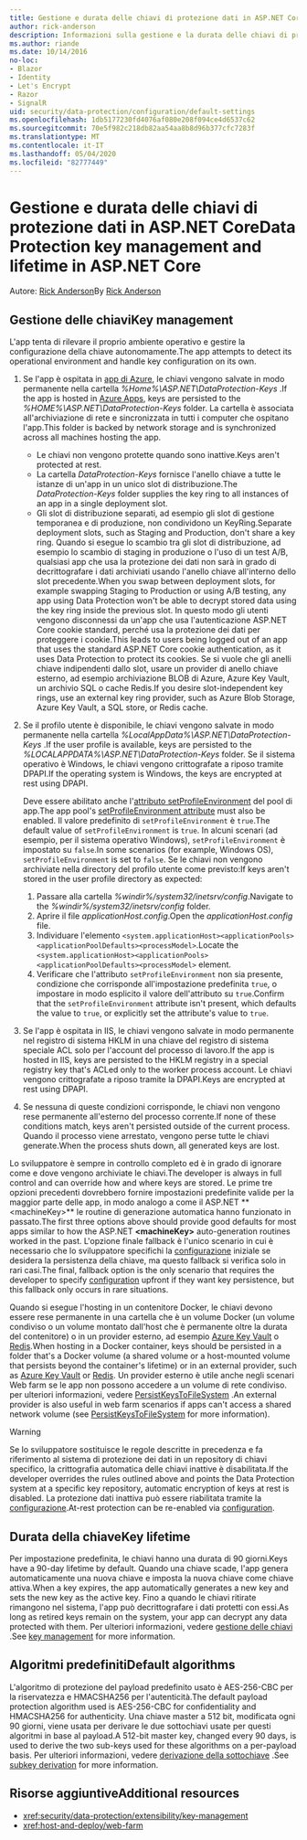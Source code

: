 ```yaml
---
title: Gestione e durata delle chiavi di protezione dati in ASP.NET Core
author: rick-anderson
description: Informazioni sulla gestione e la durata delle chiavi di protezione dei dati in ASP.NET Core.
ms.author: riande
ms.date: 10/14/2016
no-loc:
- Blazor
- Identity
- Let's Encrypt
- Razor
- SignalR
uid: security/data-protection/configuration/default-settings
ms.openlocfilehash: 1db5177230fd4076af080e208f094ce4d6537c62
ms.sourcegitcommit: 70e5f982c218db82aa54aa8b8d96b377cfc7283f
ms.translationtype: MT
ms.contentlocale: it-IT
ms.lasthandoff: 05/04/2020
ms.locfileid: "82777449"
---
```

# <a name="data-protection-key-management-and-lifetime-in-aspnet-core"></a><span data-ttu-id="86424-103">Gestione e durata delle chiavi di protezione dati in ASP.NET Core</span><span class="sxs-lookup"><span data-stu-id="86424-103">Data Protection key management and lifetime in ASP.NET Core</span></span>

<span data-ttu-id="86424-104">Autore: [Rick Anderson](https://twitter.com/RickAndMSFT)</span><span class="sxs-lookup"><span data-stu-id="86424-104">By [Rick Anderson](https://twitter.com/RickAndMSFT)</span></span>

## <a name="key-management"></a><span data-ttu-id="86424-105">Gestione delle chiavi</span><span class="sxs-lookup"><span data-stu-id="86424-105">Key management</span></span>

<span data-ttu-id="86424-106">L'app tenta di rilevare il proprio ambiente operativo e gestire la configurazione della chiave autonomamente.</span><span class="sxs-lookup"><span data-stu-id="86424-106">The app attempts to detect its operational environment and handle key configuration on its own.</span></span>

1. <span data-ttu-id="86424-107">Se l'app è ospitata in [app di Azure](https://azure.microsoft.com/services/app-service/), le chiavi vengono salvate in modo permanente nella cartella *%Home%\ASP.NET\DataProtection-Keys* .</span><span class="sxs-lookup"><span data-stu-id="86424-107">If the app is hosted in [Azure Apps](https://azure.microsoft.com/services/app-service/), keys are persisted to the *%HOME%\ASP.NET\DataProtection-Keys* folder.</span></span> <span data-ttu-id="86424-108">La cartella è associata all'archiviazione di rete e sincronizzata in tutti i computer che ospitano l'app.</span><span class="sxs-lookup"><span data-stu-id="86424-108">This folder is backed by network storage and is synchronized across all machines hosting the app.</span></span>
   * <span data-ttu-id="86424-109">Le chiavi non vengono protette quando sono inattive.</span><span class="sxs-lookup"><span data-stu-id="86424-109">Keys aren't protected at rest.</span></span>
   * <span data-ttu-id="86424-110">La cartella *DataProtection-Keys* fornisce l'anello chiave a tutte le istanze di un'app in un unico slot di distribuzione.</span><span class="sxs-lookup"><span data-stu-id="86424-110">The *DataProtection-Keys* folder supplies the key ring to all instances of an app in a single deployment slot.</span></span>
   * <span data-ttu-id="86424-111">Gli slot di distribuzione separati, ad esempio gli slot di gestione temporanea e di produzione, non condividono un KeyRing.</span><span class="sxs-lookup"><span data-stu-id="86424-111">Separate deployment slots, such as Staging and Production, don't share a key ring.</span></span> <span data-ttu-id="86424-112">Quando si esegue lo scambio tra gli slot di distribuzione, ad esempio lo scambio di staging in produzione o l'uso di un test A/B, qualsiasi app che usa la protezione dei dati non sarà in grado di decrittografare i dati archiviati usando l'anello chiave all'interno dello slot precedente.</span><span class="sxs-lookup"><span data-stu-id="86424-112">When you swap between deployment slots, for example swapping Staging to Production or using A/B testing, any app using Data Protection won't be able to decrypt stored data using the key ring inside the previous slot.</span></span> <span data-ttu-id="86424-113">In questo modo gli utenti vengono disconnessi da un'app che usa l'autenticazione ASP.NET Core cookie standard, perché usa la protezione dei dati per proteggere i cookie.</span><span class="sxs-lookup"><span data-stu-id="86424-113">This leads to users being logged out of an app that uses the standard ASP.NET Core cookie authentication, as it uses Data Protection to protect its cookies.</span></span> <span data-ttu-id="86424-114">Se si vuole che gli anelli chiave indipendenti dallo slot, usare un provider di anello chiave esterno, ad esempio archiviazione BLOB di Azure, Azure Key Vault, un archivio SQL o cache Redis.</span><span class="sxs-lookup"><span data-stu-id="86424-114">If you desire slot-independent key rings, use an external key ring provider, such as Azure Blob Storage, Azure Key Vault, a SQL store, or Redis cache.</span></span>

1. <span data-ttu-id="86424-115">Se il profilo utente è disponibile, le chiavi vengono salvate in modo permanente nella cartella *%LocalAppData%\ASP.NET\DataProtection-Keys* .</span><span class="sxs-lookup"><span data-stu-id="86424-115">If the user profile is available, keys are persisted to the *%LOCALAPPDATA%\ASP.NET\DataProtection-Keys* folder.</span></span> <span data-ttu-id="86424-116">Se il sistema operativo è Windows, le chiavi vengono crittografate a riposo tramite DPAPI.</span><span class="sxs-lookup"><span data-stu-id="86424-116">If the operating system is Windows, the keys are encrypted at rest using DPAPI.</span></span>

   <span data-ttu-id="86424-117">Deve essere abilitato anche l'[attributo setProfileEnvironment](/iis/configuration/system.applicationhost/applicationpools/add/processmodel#configuration) del pool di app.</span><span class="sxs-lookup"><span data-stu-id="86424-117">The app pool's [setProfileEnvironment attribute](/iis/configuration/system.applicationhost/applicationpools/add/processmodel#configuration) must also be enabled.</span></span> <span data-ttu-id="86424-118">Il valore predefinito di `setProfileEnvironment` è `true`.</span><span class="sxs-lookup"><span data-stu-id="86424-118">The default value of `setProfileEnvironment` is `true`.</span></span> <span data-ttu-id="86424-119">In alcuni scenari (ad esempio, per il sistema operativo Windows), `setProfileEnvironment` è impostato su `false`.</span><span class="sxs-lookup"><span data-stu-id="86424-119">In some scenarios (for example, Windows OS), `setProfileEnvironment` is set to `false`.</span></span> <span data-ttu-id="86424-120">Se le chiavi non vengono archiviate nella directory del profilo utente come previsto:</span><span class="sxs-lookup"><span data-stu-id="86424-120">If keys aren't stored in the user profile directory as expected:</span></span>

   1. <span data-ttu-id="86424-121">Passare alla cartella *%windir%/system32/inetsrv/config*.</span><span class="sxs-lookup"><span data-stu-id="86424-121">Navigate to the *%windir%/system32/inetsrv/config* folder.</span></span>
   1. <span data-ttu-id="86424-122">Aprire il file *applicationHost.config*.</span><span class="sxs-lookup"><span data-stu-id="86424-122">Open the *applicationHost.config* file.</span></span>
   1. <span data-ttu-id="86424-123">Individuare l'elemento `<system.applicationHost><applicationPools><applicationPoolDefaults><processModel>`.</span><span class="sxs-lookup"><span data-stu-id="86424-123">Locate the `<system.applicationHost><applicationPools><applicationPoolDefaults><processModel>` element.</span></span>
   1. <span data-ttu-id="86424-124">Verificare che l'attributo `setProfileEnvironment` non sia presente, condizione che corrisponde all'impostazione predefinita `true`, o impostare in modo esplicito il valore dell'attributo su `true`.</span><span class="sxs-lookup"><span data-stu-id="86424-124">Confirm that the `setProfileEnvironment` attribute isn't present, which defaults the value to `true`, or explicitly set the attribute's value to `true`.</span></span>

1. <span data-ttu-id="86424-125">Se l'app è ospitata in IIS, le chiavi vengono salvate in modo permanente nel registro di sistema HKLM in una chiave del registro di sistema speciale ACL solo per l'account del processo di lavoro.</span><span class="sxs-lookup"><span data-stu-id="86424-125">If the app is hosted in IIS, keys are persisted to the HKLM registry in a special registry key that's ACLed only to the worker process account.</span></span> <span data-ttu-id="86424-126">Le chiavi vengono crittografate a riposo tramite la DPAPI.</span><span class="sxs-lookup"><span data-stu-id="86424-126">Keys are encrypted at rest using DPAPI.</span></span>

1. <span data-ttu-id="86424-127">Se nessuna di queste condizioni corrisponde, le chiavi non vengono rese permanente all'esterno del processo corrente.</span><span class="sxs-lookup"><span data-stu-id="86424-127">If none of these conditions match, keys aren't persisted outside of the current process.</span></span> <span data-ttu-id="86424-128">Quando il processo viene arrestato, vengono perse tutte le chiavi generate.</span><span class="sxs-lookup"><span data-stu-id="86424-128">When the process shuts down, all generated keys are lost.</span></span>

<span data-ttu-id="86424-129">Lo sviluppatore è sempre in controllo completo ed è in grado di ignorare come e dove vengono archiviate le chiavi.</span><span class="sxs-lookup"><span data-stu-id="86424-129">The developer is always in full control and can override how and where keys are stored.</span></span> <span data-ttu-id="86424-130">Le prime tre opzioni precedenti dovrebbero fornire impostazioni predefinite valide per la maggior parte delle app, in modo analogo a come il ASP.NET \*\* \<machineKey>\*\* le routine di generazione automatica hanno funzionato in passato.</span><span class="sxs-lookup"><span data-stu-id="86424-130">The first three options above should provide good defaults for most apps similar to how the ASP.NET **\<machineKey>** auto-generation routines worked in the past.</span></span> <span data-ttu-id="86424-131">L'opzione finale fallback è l'unico scenario in cui è necessario che lo sviluppatore specifichi la [configurazione](xref:security/data-protection/configuration/overview) iniziale se desidera la persistenza della chiave, ma questo fallback si verifica solo in rari casi.</span><span class="sxs-lookup"><span data-stu-id="86424-131">The final, fallback option is the only scenario that requires the developer to specify [configuration](xref:security/data-protection/configuration/overview) upfront if they want key persistence, but this fallback only occurs in rare situations.</span></span>

<span data-ttu-id="86424-132">Quando si esegue l'hosting in un contenitore Docker, le chiavi devono essere rese permanente in una cartella che è un volume Docker (un volume condiviso o un volume montato dall'host che è permanente oltre la durata del contenitore) o in un provider esterno, ad esempio [Azure Key Vault](https://azure.microsoft.com/services/key-vault/) o [Redis](https://redis.io/).</span><span class="sxs-lookup"><span data-stu-id="86424-132">When hosting in a Docker container, keys should be persisted in a folder that's a Docker volume (a shared volume or a host-mounted volume that persists beyond the container's lifetime) or in an external provider, such as [Azure Key Vault](https://azure.microsoft.com/services/key-vault/) or [Redis](https://redis.io/).</span></span> <span data-ttu-id="86424-133">Un provider esterno è utile anche negli scenari Web farm se le app non possono accedere a un volume di rete condiviso. per ulteriori informazioni, vedere [PersistKeysToFileSystem](xref:security/data-protection/configuration/overview#persistkeystofilesystem) .</span><span class="sxs-lookup"><span data-stu-id="86424-133">An external provider is also useful in web farm scenarios if apps can't access a shared network volume (see [PersistKeysToFileSystem](xref:security/data-protection/configuration/overview#persistkeystofilesystem) for more information).</span></span>

> [!WARNING]
> <span data-ttu-id="86424-134">Se lo sviluppatore sostituisce le regole descritte in precedenza e fa riferimento al sistema di protezione dei dati in un repository di chiavi specifico, la crittografia automatica delle chiavi inattive è disabilitata.</span><span class="sxs-lookup"><span data-stu-id="86424-134">If the developer overrides the rules outlined above and points the Data Protection system at a specific key repository, automatic encryption of keys at rest is disabled.</span></span> <span data-ttu-id="86424-135">La protezione dati inattiva può essere riabilitata tramite la [configurazione](xref:security/data-protection/configuration/overview).</span><span class="sxs-lookup"><span data-stu-id="86424-135">At-rest protection can be re-enabled via [configuration](xref:security/data-protection/configuration/overview).</span></span>

## <a name="key-lifetime"></a><span data-ttu-id="86424-136">Durata della chiave</span><span class="sxs-lookup"><span data-stu-id="86424-136">Key lifetime</span></span>

<span data-ttu-id="86424-137">Per impostazione predefinita, le chiavi hanno una durata di 90 giorni.</span><span class="sxs-lookup"><span data-stu-id="86424-137">Keys have a 90-day lifetime by default.</span></span> <span data-ttu-id="86424-138">Quando una chiave scade, l'app genera automaticamente una nuova chiave e imposta la nuova chiave come chiave attiva.</span><span class="sxs-lookup"><span data-stu-id="86424-138">When a key expires, the app automatically generates a new key and sets the new key as the active key.</span></span> <span data-ttu-id="86424-139">Fino a quando le chiavi ritirate rimangono nel sistema, l'app può decrittografare i dati protetti con essi.</span><span class="sxs-lookup"><span data-stu-id="86424-139">As long as retired keys remain on the system, your app can decrypt any data protected with them.</span></span> <span data-ttu-id="86424-140">Per ulteriori informazioni, vedere [gestione delle chiavi](xref:security/data-protection/implementation/key-management#key-expiration-and-rolling) .</span><span class="sxs-lookup"><span data-stu-id="86424-140">See [key management](xref:security/data-protection/implementation/key-management#key-expiration-and-rolling) for more information.</span></span>

## <a name="default-algorithms"></a><span data-ttu-id="86424-141">Algoritmi predefiniti</span><span class="sxs-lookup"><span data-stu-id="86424-141">Default algorithms</span></span>

<span data-ttu-id="86424-142">L'algoritmo di protezione del payload predefinito usato è AES-256-CBC per la riservatezza e HMACSHA256 per l'autenticità.</span><span class="sxs-lookup"><span data-stu-id="86424-142">The default payload protection algorithm used is AES-256-CBC for confidentiality and HMACSHA256 for authenticity.</span></span> <span data-ttu-id="86424-143">Una chiave master a 512 bit, modificata ogni 90 giorni, viene usata per derivare le due sottochiavi usate per questi algoritmi in base al payload.</span><span class="sxs-lookup"><span data-stu-id="86424-143">A 512-bit master key, changed every 90 days, is used to derive the two sub-keys used for these algorithms on a per-payload basis.</span></span> <span data-ttu-id="86424-144">Per ulteriori informazioni, vedere [derivazione della sottochiave](xref:security/data-protection/implementation/subkeyderivation#additional-authenticated-data-and-subkey-derivation) .</span><span class="sxs-lookup"><span data-stu-id="86424-144">See [subkey derivation](xref:security/data-protection/implementation/subkeyderivation#additional-authenticated-data-and-subkey-derivation) for more information.</span></span>

## <a name="additional-resources"></a><span data-ttu-id="86424-145">Risorse aggiuntive</span><span class="sxs-lookup"><span data-stu-id="86424-145">Additional resources</span></span>

* <xref:security/data-protection/extensibility/key-management>
* <xref:host-and-deploy/web-farm>
